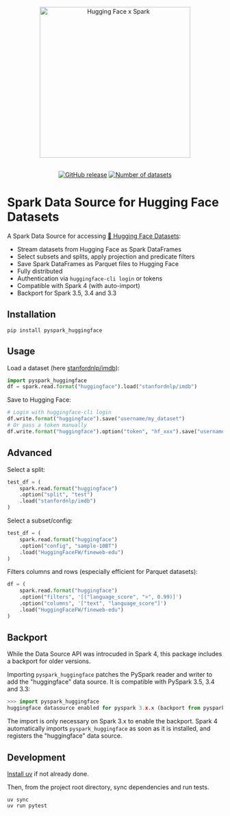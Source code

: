 <p align="center">
  <img alt="Hugging Face x Spark" src="https://pbs.twimg.com/media/FvN1b_2XwAAWI1H?format=jpg&name=large" width="352" style="max-width: 100%;">
  <br/>
  <br/>
</p>

<p align="center">
    <a href="https://github.com/huggingface/pyspark_huggingface/releases"><img alt="GitHub release" src="https://img.shields.io/github/release/huggingface/pyspark_huggingface.svg"></a>
    <a href="https://huggingface.co/datasets/"><img alt="Number of datasets" src="https://img.shields.io/endpoint?url=https://huggingface.co/api/shields/datasets&color=brightgreen"></a>
</p>

# Spark Data Source for Hugging Face Datasets

A Spark Data Source for accessing [🤗 Hugging Face Datasets](https://huggingface.co/datasets):

- Stream datasets from Hugging Face as Spark DataFrames
- Select subsets and splits, apply projection and predicate filters
- Save Spark DataFrames as Parquet files to Hugging Face
- Fully distributed
- Authentication via `huggingface-cli login` or tokens
- Compatible with Spark 4 (with auto-import)
- Backport for Spark 3.5, 3.4 and 3.3

## Installation

```
pip install pyspark_huggingface
```

## Usage

Load a dataset (here [stanfordnlp/imdb](https://huggingface.co/datasets/stanfordnlp/imdb)):

```python
import pyspark_huggingface
df = spark.read.format("huggingface").load("stanfordnlp/imdb")
```

Save to Hugging Face:

```python
# Login with huggingface-cli login
df.write.format("huggingface").save("username/my_dataset")
# Or pass a token manually
df.write.format("huggingface").option("token", "hf_xxx").save("username/my_dataset")
```

## Advanced

Select a split:

```python
test_df = (
    spark.read.format("huggingface")
    .option("split", "test")
    .load("stanfordnlp/imdb")
)
```

Select a subset/config:

```python
test_df = (
    spark.read.format("huggingface")
    .option("config", "sample-10BT")
    .load("HuggingFaceFW/fineweb-edu")
)
```

Filters columns and rows (especially efficient for Parquet datasets):

```python
df = (
    spark.read.format("huggingface")
    .option("filters", '[("language_score", ">", 0.99)]')
    .option("columns", '["text", "language_score"]')
    .load("HuggingFaceFW/fineweb-edu")
)
```

## Backport

While the Data Source API was introcuded in Spark 4, this package includes a backport for older versions.

Importing `pyspark_huggingface` patches the PySpark reader and writer to add the "huggingface" data source. It is compatible with PySpark 3.5, 3.4 and 3.3:

```python
>>> import pyspark_huggingface
huggingface datasource enabled for pyspark 3.x.x (backport from pyspark 4)
```

The import is only necessary on Spark 3.x to enable the backport.
Spark 4 automatically imports `pyspark_huggingface` as soon as it is installed, and registers the "huggingface" data source.


## Development

[Install uv](https://docs.astral.sh/uv/getting-started/installation/) if not already done.

Then, from the project root directory, sync dependencies and run tests.
```
uv sync
uv run pytest
```
